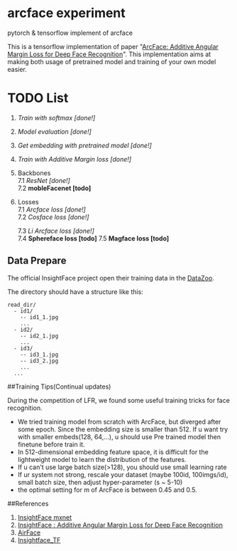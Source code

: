 # arcface experiment
pytorch & tensorflow implement of arcface 

This is a tensorflow implementation of paper "[ArcFace: Additive Angular Margin Loss for Deep Face Recognition](https://arxiv.org/abs/1801.07698)". This implementation aims at making both usage of pretrained model and training of your own model easier. 

# TODO List

1. *Train with softmax [done!]*
2. *Model evaluation [done!]*
4. *Get embedding with pretrained model [done!]*
5. *Train with Additive Margin loss [done!]*
6. Backbones    
   7.1 *ResNet [done!]*    
   7.2 **mobleFacenet [todo]**    
7. Losses    
   7.1 *Arcface loss [done!]*    
   7.2 *Cosface loss [done!]*
   
   7.3 *Li Arcface loss [done!]*   
   7.4 **Sphereface loss [todo]**
   7.5 **Magface loss [todo]**    


## Data Prepare

The official InsightFace project open their training data in the [DataZoo](https://github.com/deepinsight/insightface/wiki/Dataset-Zoo). 

The directory should have a structure like this:

```
read_dir/
  - id1/
    -- id1_1.jpg
    ...
  - id2/
    -- id2_1.jpg
    ...
  - id3/
    -- id3_1.jpg
    -- id3_2.jpg
    ...
  ...
```
##Training Tips(Continual updates)

During the competition of LFR, we found some useful training tricks for face recognition.

* We tried training model from scratch with ArcFace, but diverged after some epoch. Since the embedding size is smaller than 512. If u want try with smaller embeds(128, 64,...), u should use Pre trained model then finetune before train it.
* In 512-dimensional embedding feature space, it is difficult for the lightweight model to learn the distribution of the features.
* If u can't use large batch size(>128), you should use small learning rate
* If ur system not strong, rescale your dataset (maybe 100id, 100imgs/id), small batch size, then adjust hyper-parameter (s ~ 5-10)
* the optimal setting for m of ArcFace is between 0.45 and 0.5.

##References
1. [InsightFace mxnet](https://github.com/deepinsight/insightface)
2. [InsightFace : Additive Angular Margin Loss for Deep Face Recognition](https://arxiv.org/abs/1801.07698)
3. [AirFace](https://arxiv.org/pdf/1907.12256.pdf)
4. [Insightface_TF](https://github.com/auroua/InsightFace_TF)


